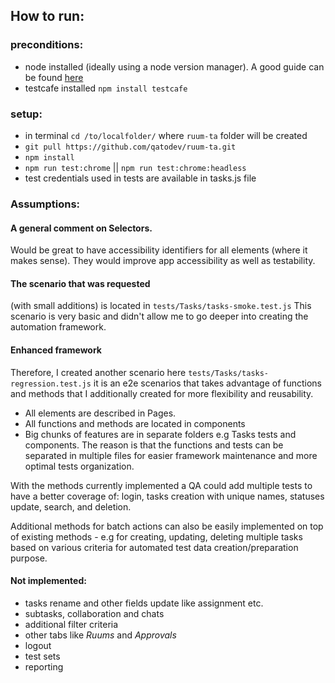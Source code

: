## How to run:
### preconditions:
- node installed (ideally using a node version manager). A good guide can be found [here](https://itnext.io/nvm-the-easiest-way-to-switch-node-js-environments-on-your-machine-in-a-flash-17babb7d5f1b)
- testcafe installed `npm install testcafe`
### setup:
- in terminal `cd /to/localfolder/` where `ruum-ta` folder will be created
- `git pull https://github.com/qatodev/ruum-ta.git`
- `npm install`
- `npm run test:chrome` || `npm run test:chrome:headless`
- test credentials used in tests are available in tasks.js file

### Assumptions:

#### A general comment on Selectors. 
Would be great to have accessibility identifiers for all elements (where it makes sense). They would improve app accessibility as well as testability.

#### The scenario that was requested 
(with small additions) is located in `tests/Tasks/tasks-smoke.test.js`
This scenario is very basic and didn't allow me to go deeper into creating the automation framework.

#### Enhanced framework
Therefore, I created another scenario here `tests/Tasks/tasks-regression.test.js` it is an e2e scenarios that takes advantage of functions and methods that I additionally created for more flexibility and reusability.
- All elements are described in Pages.
- All functions and methods are located in components
- Big chunks of features are in separate folders e.g Tasks tests and components. The reason is that the functions and tests can be separated in multiple files for easier framework maintenance and more optimal tests organization.

With the methods currently implemented a QA could add multiple tests to have a better coverage of:
login,
tasks creation with unique names,
statuses update,
search,
and deletion.

Additional methods for batch actions can also be easily implemented on top of existing methods - e.g for creating, updating, deleting multiple tasks based on various criteria for automated test data creation/preparation purpose.

#### Not implemented:
- tasks rename and other fields update like assignment etc.
- subtasks, collaboration and chats
- additional filter criteria
- other tabs like *Ruums* and *Approvals*
- logout
- test sets
- reporting